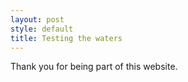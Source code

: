 ```yaml
---
layout: post
style: default
title: Testing the waters
---
```

Thank you for being part of this website.



